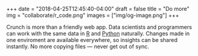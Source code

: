 +++
date = "2018-04-25T12:45:40-04:00"
draft = false
title = "Do more"
img = "collaborate/r_code.png"
images = ["img/og-image.png"]
+++

Crunch is more than a friendly web app. Data scientists and programmers can work with the same data in [R](/r/) and [Python](https://github.com/Crunch-io?utf8=✓&q=&type=source&language=python) naturally. Changes made in one enviroment are available everywhere, so insights can be shared instantly. No more copying files — never get out of sync.
